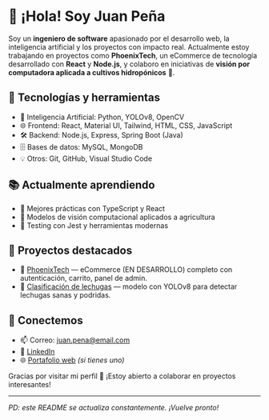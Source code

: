 # 👋 ¡Hola! Soy Juan Peña

Soy un **ingeniero de software** apasionado por el desarrollo web, la inteligencia artificial y los proyectos con impacto real. Actualmente estoy trabajando en proyectos como **PhoenixTech**, un eCommerce de tecnología desarrollado con **React** y **Node.js**, y colaboro en iniciativas de **visión por computadora aplicada a cultivos hidropónicos** 🥬.

## 🚀 Tecnologías y herramientas
- 🧠 Inteligencia Artificial: Python, YOLOv8, OpenCV
- 🌐 Frontend: React, Material UI, Tailwind, HTML, CSS, JavaScript
- 🛠️ Backend: Node.js, Express, Spring Boot (Java)
- 🗄️ Bases de datos: MySQL, MongoDB
- 💡 Otros: Git, GitHub, Visual Studio Code

## 📚 Actualmente aprendiendo
- 🧾 Mejores prácticas con TypeScript y React
- 🧠 Modelos de visión computacional aplicados a agricultura
- 🧪 Testing con Jest y herramientas modernas

## 🧩 Proyectos destacados
- 🔧 [PhoenixTech](https://github.com/tu_usuario/phoenixtech) — eCommerce (EN DESARROLLO) completo con autenticación, carrito, panel de admin.
- 🧠 [Clasificación de lechugas](https://github.com/tu_usuario/lettuce-classifier) — modelo con YOLOv8 para detectar lechugas sanas y podridas.

## 🤝 Conectemos
- 📫 Correo: juan.pena@email.com
- 💼 [LinkedIn](https://www.linkedin.com/in/tuusuario)
- 🌐 [Portafolio web](https://tu-portafolio.com) *(si tienes uno)*

Gracias por visitar mi perfil 🚀 ¡Estoy abierto a colaborar en proyectos interesantes!

---

*PD: este README se actualiza constantemente. ¡Vuelve pronto!*

